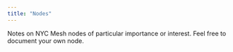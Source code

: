 ```yaml
---
title: "Nodes"
---
```


Notes on NYC Mesh nodes of particular importance or interest. Feel free to document your own node.

